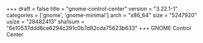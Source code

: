 +++
draft = false
title = "gnome-control-center"
version = "3.22.1-1"
categories = ['gnome', 'gnome-minimal']
arch = "x86_64"
size = "5247920"
usize = "28482413"
sha1sum = "6e10537ddd8ce6294c391c0b7d82cda75623b633"
+++
GNOME Control Center